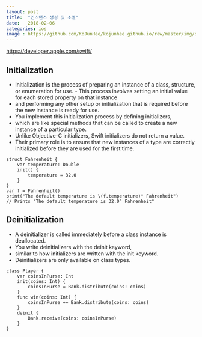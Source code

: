 ```yaml
---
layout: post
title:  "인스턴스 생성 및 소멸"
date:   2018-02-06
categories: ios
image : https://github.com/KoJunHee/kojunhee.github.io/raw/master/img/sl.png
---
```


<https://developer.apple.com/swift/>

## Initialization

- Initialization is the process of preparing an instance of a class, structure, or enumeration for use. - This process involves setting an initial value for each stored property on that instance 
- and performing any other setup or initialization that is required before the new instance is ready for use.
- You implement this initialization process by defining initializers, 
- which are like special methods that can be called to create a new instance of a particular type. 
- Unlike Objective-C initializers, Swift initializers do not return a value. 
- Their primary role is to ensure that new instances of a type are correctly initialized before they are used for the first time.

```
struct Fahrenheit {
    var temperature: Double
    init() {
        temperature = 32.0
    }
}
var f = Fahrenheit()
print("The default temperature is \(f.temperature)° Fahrenheit")
// Prints "The default temperature is 32.0° Fahrenheit"
```

## Deinitialization

- A deinitializer is called immediately before a class instance is deallocated. 
- You write deinitializers with the deinit keyword, 
- similar to how initializers are written with the init keyword. 
- Deinitializers are only available on class types.

```
class Player {
    var coinsInPurse: Int
    init(coins: Int) {
        coinsInPurse = Bank.distribute(coins: coins)
    }
    func win(coins: Int) {
        coinsInPurse += Bank.distribute(coins: coins)
    }
    deinit {
        Bank.receive(coins: coinsInPurse)
    }
}
```

